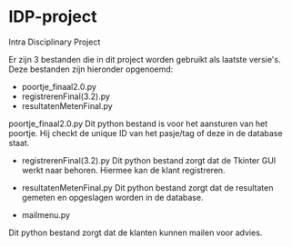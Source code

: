 # IDP-project
Intra Disciplinary Project


Er zijn 3 bestanden die in dit project worden gebruikt als laatste versie's.
Deze bestanden zijn hieronder opgenoemd:
- poortje_finaal2.0.py
- registrerenFinal(3.2).py
- resultatenMetenFinal.py

poortje_finaal2.0.py
Dit python bestand is voor het aansturen van het poortje.
Hij checkt de unique ID van het pasje/tag of deze in de database staat.

- registrerenFinal(3.2).py
Dit python bestand zorgt dat de Tkinter GUI werkt naar behoren.
Hiermee kan de klant registreren.

- resultatenMetenFinal.py
Dit python bestand zorgt dat de resultaten gemeten en opgeslagen worden in de database.

- mailmenu.py

Dit python bestand zorgt dat de klanten kunnen mailen voor advies.
